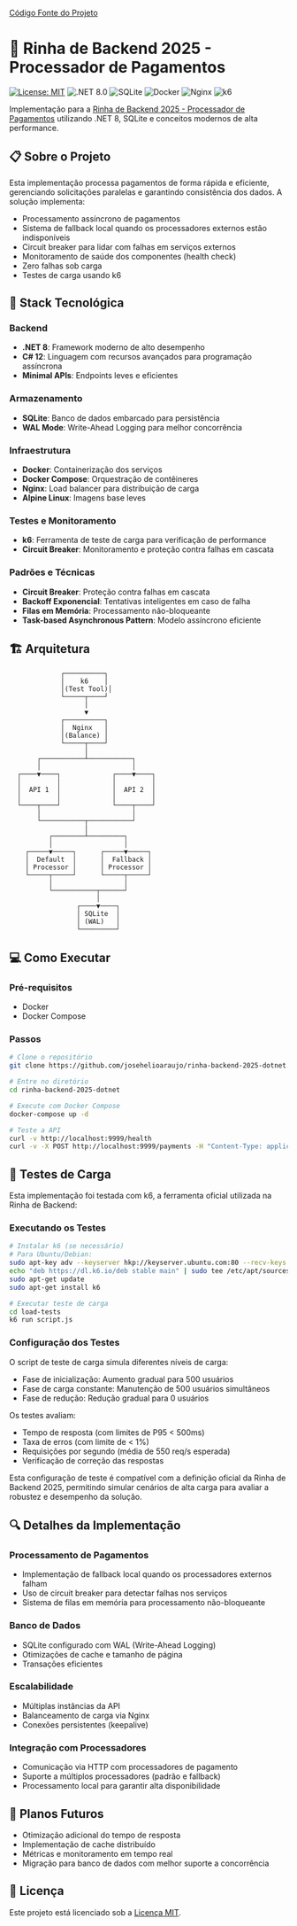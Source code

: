 [Código Fonte do Projeto](https://github.com/josehelioaraujo/rinha-backend-2025-dotnet.git)

# 💸 Rinha de Backend 2025 - Processador de Pagamentos

[![License: MIT](https://img.shields.io/badge/License-MIT-yellow.svg)](https://opensource.org/licenses/MIT)
![.NET 8.0](https://img.shields.io/badge/.NET-8.0-512BD4)
![SQLite](https://img.shields.io/badge/SQLite-003B57?logo=sqlite&logoColor=white)
![Docker](https://img.shields.io/badge/Docker-2496ED?logo=docker&logoColor=white)
![Nginx](https://img.shields.io/badge/Nginx-009639?logo=nginx&logoColor=white)
![k6](https://img.shields.io/badge/k6-7D64FF?logo=k6&logoColor=white)

Implementação para a [Rinha de Backend 2025 - Processador de Pagamentos](https://github.com/zanfranceschi/rinha-de-backend-2025) utilizando .NET 8, SQLite e conceitos modernos de alta performance.

## 📋 Sobre o Projeto

Esta implementação processa pagamentos de forma rápida e eficiente, gerenciando solicitações paralelas e garantindo consistência dos dados. A solução implementa:

- Processamento assíncrono de pagamentos
- Sistema de fallback local quando os processadores externos estão indisponíveis
- Circuit breaker para lidar com falhas em serviços externos
- Monitoramento de saúde dos componentes (health check)
- Zero falhas sob carga
- Testes de carga usando k6

## 🚀 Stack Tecnológica

### Backend
- **.NET 8**: Framework moderno de alto desempenho
- **C# 12**: Linguagem com recursos avançados para programação assíncrona
- **Minimal APIs**: Endpoints leves e eficientes

### Armazenamento
- **SQLite**: Banco de dados embarcado para persistência
- **WAL Mode**: Write-Ahead Logging para melhor concorrência

### Infraestrutura
- **Docker**: Containerização dos serviços
- **Docker Compose**: Orquestração de contêineres
- **Nginx**: Load balancer para distribuição de carga
- **Alpine Linux**: Imagens base leves

### Testes e Monitoramento
- **k6**: Ferramenta de teste de carga para verificação de performance
- **Circuit Breaker**: Monitoramento e proteção contra falhas em cascata

### Padrões e Técnicas
- **Circuit Breaker**: Proteção contra falhas em cascata
- **Backoff Exponencial**: Tentativas inteligentes em caso de falha
- **Filas em Memória**: Processamento não-bloqueante
- **Task-based Asynchronous Pattern**: Modelo assíncrono eficiente

## 🏗️ Arquitetura

```
             ┌──────────┐
             │    k6    │
             │(Test Tool)│
             └─────┬────┘
                   │
                   ▼
             ┌──────────┐
             │  Nginx   │
             │(Balance) │
             └─────┬────┘
                   │
       ┌───────────┴───────────┐
       │                       │
  ┌────▼────┐             ┌────▼────┐
  │         │             │         │
  │  API 1  │             │  API 2  │
  │         │             │         │
  └────┬────┘             └────┬────┘
       │                       │
       └───────────┬───────────┘
                   │
          ┌────────┴─────────┐
          │                  │
    ┌─────▼─────┐      ┌─────▼─────┐
    │  Default  │      │  Fallback │
    │ Processor │      │ Processor │
    └─────┬─────┘      └─────┬─────┘
          │                  │
          └───────────┬──────┘
                      │
                 ┌────▼────┐
                 │ SQLite  │
                 │ (WAL)   │
                 └─────────┘
```

## 💻 Como Executar

### Pré-requisitos
- Docker
- Docker Compose

### Passos
```bash
# Clone o repositório
git clone https://github.com/josehelioaraujo/rinha-backend-2025-dotnet.git

# Entre no diretório
cd rinha-backend-2025-dotnet

# Execute com Docker Compose
docker-compose up -d

# Teste a API
curl -v http://localhost:9999/health
curl -v -X POST http://localhost:9999/payments -H "Content-Type: application/json" -d '{"correlationId":"test-123","amount":100.00}'
```

## 🧪 Testes de Carga

Esta implementação foi testada com k6, a ferramenta oficial utilizada na Rinha de Backend:

### Executando os Testes
```bash
# Instalar k6 (se necessário)
# Para Ubuntu/Debian:
sudo apt-key adv --keyserver hkp://keyserver.ubuntu.com:80 --recv-keys C5AD17C747E3415A3642D57D77C6C491D6AC1D69
echo "deb https://dl.k6.io/deb stable main" | sudo tee /etc/apt/sources.list.d/k6.list
sudo apt-get update
sudo apt-get install k6

# Executar teste de carga
cd load-tests
k6 run script.js
```

### Configuração dos Testes

O script de teste de carga simula diferentes níveis de carga:
- Fase de inicialização: Aumento gradual para 500 usuários
- Fase de carga constante: Manutenção de 500 usuários simultâneos
- Fase de redução: Redução gradual para 0 usuários

Os testes avaliam:
- Tempo de resposta (com limites de P95 < 500ms)
- Taxa de erros (com limite de < 1%)
- Requisições por segundo (média de 550 req/s esperada)
- Verificação de correção das respostas

Esta configuração de teste é compatível com a definição oficial da Rinha de Backend 2025, permitindo simular cenários de alta carga para avaliar a robustez e desempenho da solução.

## 🔍 Detalhes da Implementação

### Processamento de Pagamentos
- Implementação de fallback local quando os processadores externos falham
- Uso de circuit breaker para detectar falhas nos serviços
- Sistema de filas em memória para processamento não-bloqueante

### Banco de Dados
- SQLite configurado com WAL (Write-Ahead Logging)
- Otimizações de cache e tamanho de página
- Transações eficientes

### Escalabilidade
- Múltiplas instâncias da API
- Balanceamento de carga via Nginx
- Conexões persistentes (keepalive)

### Integração com Processadores
- Comunicação via HTTP com processadores de pagamento
- Suporte a múltiplos processadores (padrão e fallback)
- Processamento local para garantir alta disponibilidade

## 📝 Planos Futuros

- Otimização adicional do tempo de resposta
- Implementação de cache distribuído
- Métricas e monitoramento em tempo real
- Migração para banco de dados com melhor suporte a concorrência

## 📜 Licença

Este projeto está licenciado sob a [Licença MIT](LICENSE).
